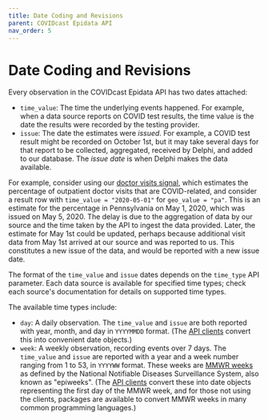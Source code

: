 ```yaml
---
title: Date Coding and Revisions
parent: COVIDcast Epidata API
nav_order: 5
---
```


# Date Coding and Revisions

Every observation in the COVIDcast Epidata API has two dates attached:

* `time_value`: The time the underlying events happened. For example, when a data
  source reports on COVID test results, the time value is the date the
  results were recorded by the testing provider.
* `issue`: The date the estimates were *issued*. For example, a COVID test
  result might be recorded on October 1st, but it may take several days for
  that report to be collected, aggregated, received by Delphi, and added to our
  database.  The *issue date* is when Delphi makes the data available.

For example, consider using our [doctor visits signal](covidcast-signals/doctor-visits.md),
which estimates the percentage of outpatient doctor visits that are
COVID-related, and consider a result row with `time_value = "2020-05-01"` for
`geo_value = "pa"`. This is an estimate for the percentage in Pennsylvania on
May 1, 2020, which was issued on May 5, 2020. The delay is due to the
aggregation of data by our source and the time taken by the API to ingest the
data provided. Later, the estimate for May 1st could be updated, perhaps because
additional visit data from May 1st arrived at our source and was reported to us.
This constitutes a new issue of the data, and would be reported with a new issue
date.

The format of the `time_value` and `issue` dates depends on the `time_type` API
parameter. Each data source is available for specified time types; check each
source's documentation for details on supported time types.

The available time types include:

* `day`: A daily observation. The `time_value` and `issue` are both reported
  with year, month, and day in `YYYYMMDD` format. (The [API clients](covidcast_clients.md)
  convert this into convenient date objects.)
* `week`: A weekly observation, recording events over 7 days. The `time_value`
  and `issue` are reported with a year and a week number ranging from 1 to 53,
  in `YYYYWW` format. These weeks are [MMWR
  weeks](https://wwwn.cdc.gov/nndss/document/MMWR_Week_overview.pdf) as defined
  by the National Notifiable Diseases Surveillance System, also known as
  "epiweeks". (The [API clients](covidcast_clients.md) convert these into date
  objects representing the first day of the MMWR week, and for those not using
  the clients, packages are available to convert MMWR weeks in many common
  programming languages.)
